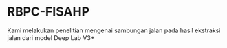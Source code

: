 # RBPC-FISAHP
Kami melakukan penelitian mengenai sambungan jalan pada hasil ekstraksi jalan dari model Deep Lab V3+

